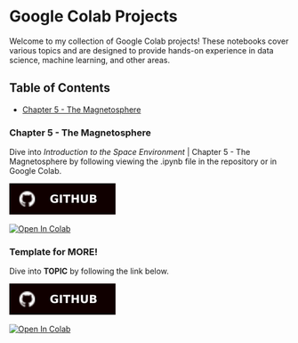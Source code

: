 # Google Colab Projects

Welcome to my collection of Google Colab projects! These notebooks cover various topics and are designed to provide hands-on experience in data science, machine learning, and other areas.

## Table of Contents

- [Chapter 5 - The Magnetosphere](#chapter-5)

### Chapter 5 - The Magnetosphere

Dive into *Introduction to the Space Environment* | Chapter 5 - The Magnetosphere by following viewing the .ipynb file in the repository or in Google Colab.  

[![Open In GitHub](https://github.com/davidbeard741/Google-Colab-Public/blob/main/public/GitHub-100000.svg)](https://github.com/davidbeard741/Google-Colab-Public/blob/main/chapter_5.ipynb)  

[![Open In Colab](https://colab.research.google.com/assets/colab-badge.svg)](https://colab.research.google.com/gist/davidbeard741/4834d88faec49438a5564d86fd108916/chapter-5.ipynb)  









  

### Template for MORE!

Dive into **TOPIC** by following the link below.  

[![Open In GitHub](https://github.com/davidbeard741/Google-Colab-Public/blob/main/public/GitHub-100000.svg)](https://arcticfrenz.com)  

[![Open In Colab](https://colab.research.google.com/assets/colab-badge.svg)](https://colab.research.google.com)  

